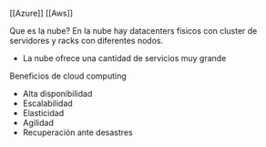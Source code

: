 [[Azure]]
[[Aws]]

Que es la nube?
En la nube hay datacenters fisicos con cluster de servidores y racks con diferentes nodos.
- La nube ofrece una cantidad de servicios muy grande

Beneficios de cloud computing
- Alta disponibilidad
- Escalabilidad
- Elasticidad
- Agilidad
- Recuperación ante desastres